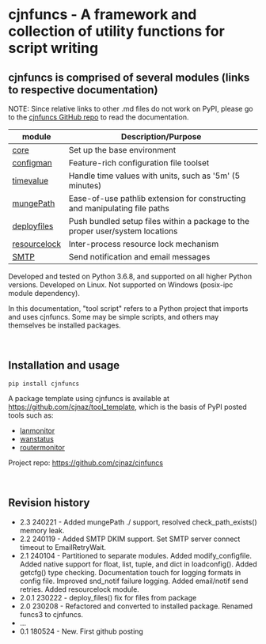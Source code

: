 # cjnfuncs - A framework and collection of utility functions for script writing

## cjnfuncs is comprised of several modules (links to respective documentation)

NOTE:  Since relative links to other .md files do not work on PyPI, please go to the [cjnfuncs GitHub repo](https://github.com/cjnaz/cjnfuncs) to read the documentation. 

module | Description/Purpose
--|--
[core](core.md)               | Set up the base environment
[configman](configman.md)     | Feature-rich configuration file toolset
[timevalue](timevalue.md)     | Handle time values with units, such as '5m' (5 minutes)
[mungePath](mungePath.md)     | Ease-of-use pathlib extension for constructing and manipulating file paths
[deployfiles](deployfiles.md) | Push bundled setup files within a package to the proper user/system locations
[resourcelock](resourcelock.md) | Inter-process resource lock mechanism
[SMTP](SMTP.md)               | Send notification and email messages

Developed and tested on Python 3.6.8, and supported on all higher Python versions.
Developed on Linux.  Not supported on Windows (posix-ipc module dependency).

In this documentation, "tool script" refers to a Python project that imports and uses cjnfuncs. Some may be simple scripts, and others may themselves be installed packages.

<br/>

## Installation and usage

```
pip install cjnfuncs
```

A package template using cjnfuncs is available at https://github.com/cjnaz/tool_template, which 
is the basis of PyPI posted tools such as:
  - [lanmonitor](https://pypi.org/project/lanmonitor/)
  - [wanstatus](https://pypi.org/project/wanstatus/)
  - [routermonitor](https://pypi.org/project/routermonitor/)

Project repo:  https://github.com/cjnaz/cjnfuncs

<br/>

## Revision history
- 2.3 240221 - Added mungePath ./ support, resolved check_path_exists() memory leak.
- 2.2 240119 - Added SMTP DKIM support.  Set SMTP server connect timeout to EmailRetryWait.
- 2.1 240104 - Partitioned to separate modules.
  Added modify_configfile. 
  Added native support for float, list, tuple, and dict in loadconfig(). 
  Added getcfg() type checking. 
  Documentation touch for logging formats in config file. 
  Improved snd_notif failure logging. 
  Added email/notif send retries.
  Added resourcelock module.
- 2.0.1 230222 - deploy_files() fix for files from package
- 2.0 230208 - Refactored and converted to installed package.  Renamed funcs3 to cjnfuncs.
- ...
- 0.1 180524 - New.  First github posting